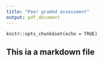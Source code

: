 ```yaml
---
title: "Peer graded assessment"
output: pdf_document
---
```


```{r setup, include=FALSE}
knitr::opts_chunk$set(echo = TRUE)
```

## This ia a markdown file
